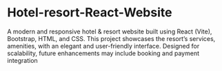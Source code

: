 # Hotel-resort-React-Website
A modern and responsive hotel &amp; resort website built using React (Vite), Bootstrap, HTML, and CSS. This project showcases the resort’s services, amenities,  with an elegant and user-friendly interface. Designed for scalability, future enhancements may include booking and payment integration
